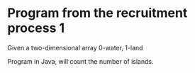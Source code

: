 # Program from the recruitment process 1
 Given a two-dimensional array 0-water, 1-land
 
 Program in Java, will count the number of islands.
